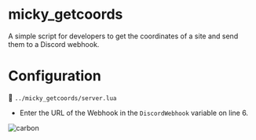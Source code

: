 # micky_getcoords
A simple script for developers to get the coordinates of a site and send them to a Discord webhook.

# Configuration
📂 `../micky_getcoords/server.lua`

- Enter the URL of the Webhook in the `DiscordWebhook` variable on line 6.

![carbon](https://github.com/Micky014/micky_getcoords/assets/69732917/2f12d961-861c-4acf-95d6-1db62ec79a97)
